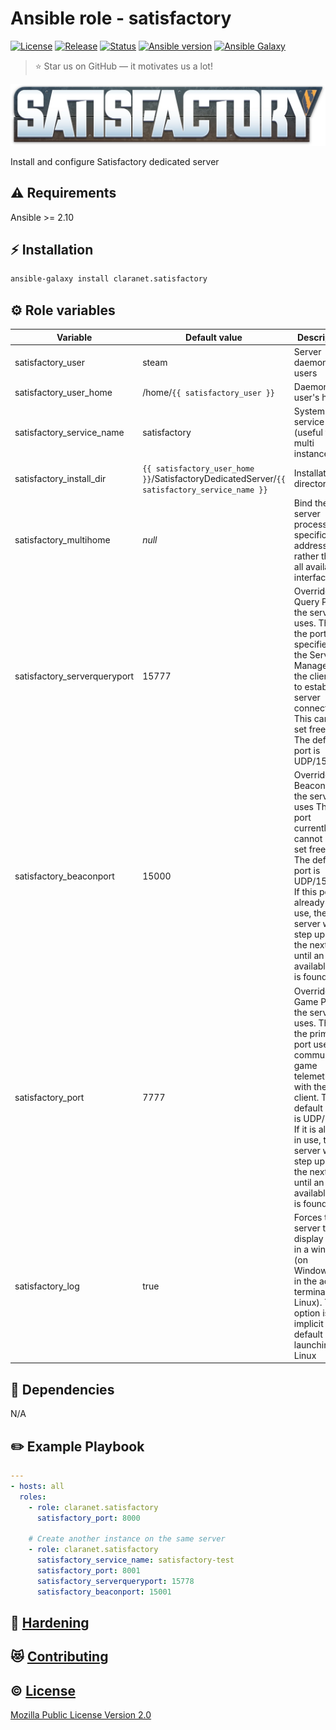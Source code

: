 # Ansible role - satisfactory
[![License](https://img.shields.io/github/license/claranet/ansible-role-satisfactory?style=flat-square)](LICENSE)
[![Release](https://img.shields.io/github/v/release/claranet/ansible-role-satisfactory?style=flat-square)](https://github.com/claranet/ansible-role-satisfactory/releases)
[![Status](https://img.shields.io/github/workflow/status/claranet/ansible-role-satisfactory/Ansible%20Molecule?style=flat-square&label=tests)](https://github.com/claranet/ansible-role-satisfactory/actions?query=workflow%3A%22Ansible+Molecule%22)
[![Ansible version](https://img.shields.io/badge/ansible-%3E%3D2.10-black.svg?style=flat-square&logo=ansible)](https://github.com/ansible/ansible)
[![Ansible Galaxy](https://img.shields.io/badge/ansible-galaxy-black.svg?style=flat-square&logo=ansible)](https://galaxy.ansible.com/claranet/satisfactory)

> :star: Star us on GitHub — it motivates us a lot!

![](satisfactory_logo.png)

Install and configure Satisfactory dedicated server

## :warning: Requirements

Ansible >= 2.10

## :zap: Installation

```bash
ansible-galaxy install claranet.satisfactory
```

## :gear: Role variables

Variable                     | Default value                                                                                | Description
-----------------------------|----------------------------------------------------------------------------------------------|------------
satisfactory_user            | steam                                                                                        | Server daemon users
satisfactory_user_home       | /home/`{{ satisfactory_user }}`                                                              | Daemon user's home
satisfactory_service_name    | satisfactory                                                                                 | SystemD service name (useful for multi instances)
satisfactory_install_dir     | `{{ satisfactory_user_home }}`/SatisfactoryDedicatedServer/`{{ satisfactory_service_name }}` | Installation directory
satisfactory_multihome       | _null_                                                                                       | Bind the server process to a specific IP address rather than all available interfaces
satisfactory_serverqueryport | 15777                                                                                        | Override the Query Port the server uses. This is the port specified in the Server Manager in the client UI to establish a server connection. This can be set freely. The default port is UDP/15777
satisfactory_beaconport      | 15000                                                                                        | Override the Beacon Port the server uses This port currently cannot be set freely. The default port is UDP/15000. If this port is already in use, the server will step up to the next port until an available one is found
satisfactory_port            | 7777                                                                                         | Override the Game Port the server uses. This is the primary port used to communicate game telemetry with the client. The default port is UDP/7777. If it is already in use, the server will step up to the next port until an available one is found
satisfactory_log             | true                                                                                         | Forces the server to display logs in a window (on Windows) or in the active terminal (on Linux). This option is implicit by default when launching on Linux


## :arrows_counterclockwise: Dependencies

N/A

## :pencil2: Example Playbook

```yaml
---
- hosts: all
  roles:
    - role: claranet.satisfactory
      satisfactory_port: 8000

    # Create another instance on the same server
    - role: claranet.satisfactory
      satisfactory_service_name: satisfactory-test
      satisfactory_port: 8001
      satisfactory_serverqueryport: 15778
      satisfactory_beaconport: 15001

```

## :closed_lock_with_key: [Hardening](HARDENING.md)

## :heart_eyes_cat: [Contributing](CONTRIBUTING.md)

## :copyright: [License](LICENSE)

[Mozilla Public License Version 2.0](https://www.mozilla.org/en-US/MPL/2.0/)
